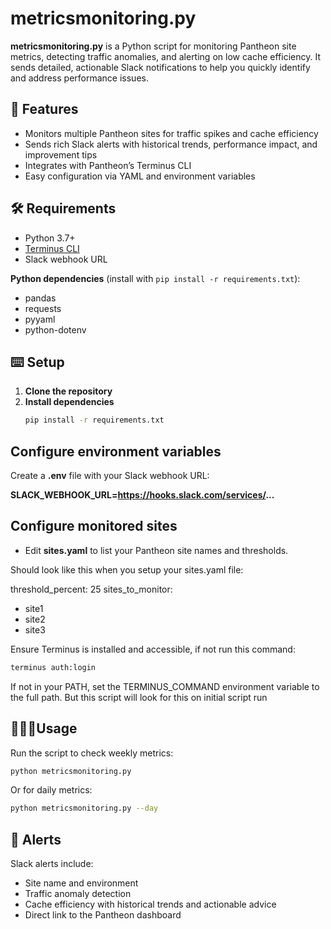 # metricsmonitoring.py

**metricsmonitoring.py** is a Python script for monitoring Pantheon site metrics, detecting traffic anomalies, and alerting on low cache efficiency. It sends detailed, actionable Slack notifications to help you quickly identify and address performance issues.

## 📰 Features

- Monitors multiple Pantheon sites for traffic spikes and cache efficiency
- Sends rich Slack alerts with historical trends, performance impact, and improvement tips
- Integrates with Pantheon’s Terminus CLI
- Easy configuration via YAML and environment variables

## 🛠️ Requirements

- Python 3.7+
- [Terminus CLI](https://pantheon.io/docs/terminus)
- Slack webhook URL

**Python dependencies** (install with `pip install -r requirements.txt`):

- pandas
- requests
- pyyaml
- python-dotenv

## ⌨️ Setup

1. **Clone the repository**
2. **Install dependencies**
   ```bash
   pip install -r requirements.txt

## Configure environment variables
Create a **.env** file with your Slack webhook URL:

**SLACK_WEBHOOK_URL=https://hooks.slack.com/services/...**

## Configure monitored sites
- Edit **sites.yaml** to list your Pantheon site names and thresholds.

Should look like this when you setup your sites.yaml file:

threshold_percent: 25
sites_to_monitor:
  - site1
  - site2
  - site3

Ensure Terminus is installed and accessible, if not run this command:
```bash
terminus auth:login
```

If not in your PATH, set the TERMINUS_COMMAND environment variable to the full path. But this script will look for this on initial script run
## 👨🏽‍💻Usage
Run the script to check weekly metrics:

```bash
python metricsmonitoring.py
```

Or for daily metrics:
```bash
python metricsmonitoring.py --day
```

## 🚨 Alerts
Slack alerts include:

- Site name and environment
- Traffic anomaly detection
- Cache efficiency with historical trends and actionable advice
- Direct link to the Pantheon dashboard
